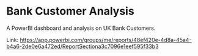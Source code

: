 # Bank Customer Analysis

A PowerBI dashboard and analysis on UK Bank Customers.

Link: https://app.powerbi.com/groups/me/reports/48ef420e-4d8a-45a4-b4a6-2de0e6a472ed/ReportSectiona3c7096e1eef595f33b3
